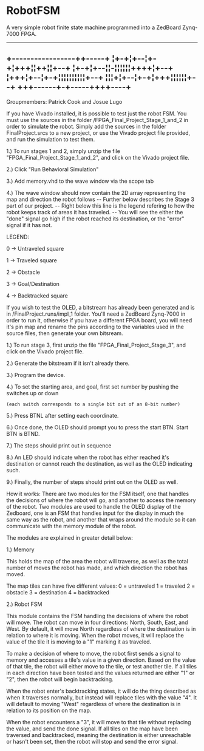 # RobotFSM
A very simple robot finite state machine programmed into a ZedBoard Zynq-7000 FPGA.

---------------------------------------------
+-----------------++-----+
¦+-+¦+--¦+-+¦+++¦¦++¦¦+--+
¦+-+¦+--¦¦-¦¦¦¦¦¦++++¦+--+
¦+++¦+--¦+-+¦¦¦¦¦¦¦¦¦¦+--+
¦¦¦+¦+--¦+-+¦+++¦¦¦¦¦¦+--+
+++------+-+-----++++----+
---------------------------------------------
Groupmembers: Patrick Cook and Josue Lugo

If you have Vivado installed, it is possible to test just the robot FSM. You must use the sources
in the folder /FPGA_Final_Project_Stage_1_and_2 in order to simulate the robot. Simply add the sources
in the folder FinalProject.srcs to a new project, or use the Vivado project file provided, and run the 
simulation to test them.

1.) To run stages 1 and 2, simply unzip the file "FPGA_Final_Project_Stage_1_and_2", and click on the Vivado project file.

2.) Click "Run Behavioral Simulation"

3.) Add memory.vhd to the wave window via the scope tab

4.) The wave window should now contain the 2D array representing the map and direction the robot follows
-- Further below describes the Stage 3 part of our project. 
-- Right below this line is the legend refering to how the robot keeps track of areas it has traveled.
-- You will see the either the "done" signal go high if the robot reached its destination, or the "error" signal if it has not.

LEGEND:

0 -> Untraveled square

1 -> Traveled square

2 -> Obstacle

3 -> Goal/Destination

4 -> Backtracked square

If you wish to test the OLED, a bitstream has already been generated and 
is in /FinalProject.runs/impl_1 folder. You'll need a ZedBoard Zynq-7000 
in order to run it, otherwise if you have a different FPGA board, you will 
need it's pin map and rename the pins according to the variables used in the 
source files, then generate your own bitsream.

1.) To run stage 3, first unzip the file "FPGA_Final_Project_Stage_3", and click on the Vivado project file.

2.) Generate the bitstream if it isn't already there.

3.) Program the device.

4.) To set the starting area, and goal, first set number by pushing the switches up or down 
	
	(each switch corresponds to a single bit out of an 8-bit number)

5.) Press BTNL after setting each coordinate.

6.) Once done, the OLED should prompt you to press the start BTN. Start BTN is BTND.

7.) The steps should print out in sequence 

8.) An LED should indicate when the robot has either reached it's destination or cannot reach the destination, as well as the OLED indicating such.

9.) Finally, the number of steps should print out on the OLED as well. 

How it works:
There are two modules for the FSM itself, one that handles the decisions of where the robot
will go, and another to access the memory of the robot. Two modules are used to handle the OLED
display of the Zedboard, one is an FSM that handles input for the display in much the same way as 
the robot, and another that wraps around the module so it can communicate with the memory module of 
the robot.

The modules are explained in greater detail below:

1.) Memory

  This holds the map of the area the robot will traverse, as well as the total number of 
  moves the robot has made, and which direction the robot has moved.
  
  The map tiles can have five different values:
  0 = untraveled
  1 = traveled
  2 = obstacle
  3 = destination
  4 = backtracked
  
2.) Robot FSM

  This module contains the FSM handling the decisions of where the robot will move. The robot can
  move in four directions: North, South, East, and West. By default, it will move North regardless
  of where the destination is in relation to where it is moving. When the robot moves, it will replace
  the value of the tile it is moving to a "1" marking it as traveled.
  
  To make a decision of where to move, the robot first sends a signal to memory and accesses a tile's value
  in a given direction. Based on the value of that tile, the robot will either move to the tile, or test 
  another tile. If all tiles in each direction have been tested and the values returned are either "1" or "2", 
  then the robot will begin backtracking.
  
  When the robot enter's backtracking states, it will do the thing described as when it traverses normally, but 
  instead will replace tiles with the value "4". It will default to moving "West" regardless of where the
  destination is in relation to its position on the map.
  
  When the robot encounters a "3", it will move to that tile without replacing the value, and send the done signal.
  If all tiles on the map have been traversed and backtracked, meaning the destination is either unreachable or 
  hasn't been set, then the robot will stop and send the error signal.
